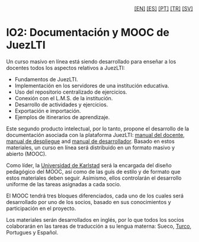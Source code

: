 <p align="right">
  <a href="README.md">[EN]</a>
  <a href="README_es.md">[ES]</a>
  <a href="README_pt.md">[PT]</a>
  <a href="README_tr.md">[TR]</a>
  <a href="README_sv.md">[SV]</a>
</p>

# IO2: Documentaci&oacute;n y MOOC de JuezLTI
Un curso masivo en l&iacute;nea est&aacute; siendo desarrollado para ense&ntilde;ar a los docentes todos los aspectos relativos a JuezLTI:
- Fundamentos de JuezLTI.
- Implementaci&oacute;n en los servidores de una instituci&oacute;n educativa.
- Uso del repositorio centralizado de ejercicios.
- Conexi&oacute;n con el L.M.S. de la instituci&oacute;n.
- Desarrollo de actividades y ejercicios.
- Exportaci&oacute;n e importaci&oacute;n.
- Ejemplos de itinerarios de aprendizaje.

Este segundo producto intelectual, por lo tanto, propone el desarrollo de la documentaci&oacute;n asociada con la plataforma JuezLTI: [manual del docente](MOOC1/README_es.md#manual-del-docente), [manual de despliegue](MOOC2/README_es.md#manual-de-despliegue) and [manual de desarrollador](MOOC2/README_es.md#manual-de-desarrollador). Basado en estos materiales, un curso en l&iacute;nea será distribuido en un formato masivo y abierto (MOOC).

Como l&iacute;der, la [Universidad de Karlstad](http://www.kau.se/) ser&aacute; la encargada del diseño pedag&oacute;gico  del MOOC, as&iacute; como de las gu&iacute;s de estilo y de formato que estos materiales deben seguir. As&iacute;mismo, ellos controlarán el desarrollo uniforme de las tareas asignadas a cada socio.

El MOOC tendrá tres bloques diferenciados, cada uno de los cuales ser&aacute; desarrollado por uno de los socios, basado en sus conocimientos y participación en el proyecto.

Los materiales ser&aacute;n desarrollados en ingl&eacute;s, por lo que todos los socios colaborar&aacute;n en las tareas de traducci&oacute;n a su lengua materna: Sueco, [Turco](README_tr.md), Portugues y Espa&ntilde;ol.
